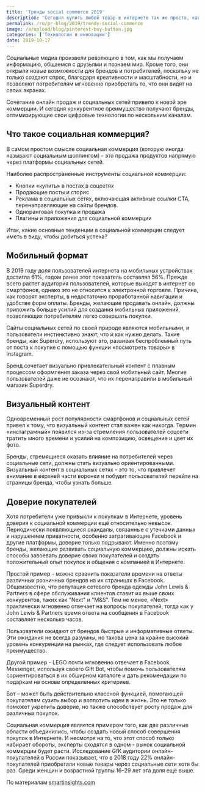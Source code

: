 ```yaml
---
title: 'Тренды social commerce 2019'
description: 'Сегодня купить любой товар в интернете так же просто, как и в магазине. За последние 10-15 лет продажи на онлайн платформах постоянно росли и развивались, естественно ставшие суперпопулярными социальные сети не остались в стороне. О трендах и инструментах social commerce рассказываем в нашем новом материале.'
permalink: /ru/pr-blog/2019/trendy-social-commerce
image: /a/upload/blog/pinterest-buy-button.jpg
categories: ['Технологии и инновации']
date: 2019-10-17
---
```


Социальные медиа произвели революцию в том, как мы получаем информацию, общаемся с друзьями и познаем мир. Кроме того, они открыли новые возможности для брендов и потребителей, поскольку не только создают спрос, благодаря креативности и масштабности, но и позволяют потребителям мгновенно приобретать то, что они видят на своих экранах.

Сочетание онлайн продаж и социальных сетей привело к новой эре коммерции. И сегодня конкурентное преимущество получают бренды, оптимизирующие свои цифровые технологии по нескольким каналам.

## Что такое социальная коммерция?

В самом простом смысле социальная коммерция (которую иногда называют социальным шоппингом) - это продажа продуктов напрямую через платформы социальных сетей.

Наиболее распространенные инструменты социальной коммерции:

- Кнопки «купить» в постах в соцсетях
- Продающие посты и сторис
- Реклама в социальных сетях, включающая активные ссылки CTA, перенаправляющие на сайты брендов.
- Одноранговая покупка и продажа
- Плагины и приложения для социальной коммерции

Итак, какие основные тенденции в социальной коммерции следует иметь в виду, чтобы добиться успеха?

## Мобильный формат

В 2019 году доля пользователей интернета на мобильных устройствах достигла 61%, годом ранее этот показатель составлял 56%. Прежде всего растет аудитория пользователей, которые выходят в интернет со смартфонов, однако это не относится к электронной торговле. Причина, как говорят эксперты, в недостаточно проработанной навигации и удобстве форм оплаты.  Бренды, желающие продавать онлайн, должны приложить больше усилий для создания мобильных приложений, позволяющих потребителям легко совершать покупки.

Сайты социальных сетей по своей природе являются мобильными, и пользователи инстинктивно знают, что и как нужно делать. Такие бренды, как Superdry, используют это, развивая беспроблемный путь от поста к покупке с помощью функции «посмотреть товары» в Instagram.

Бренд сочетает визуально привлекательный контент с плавным процессом оформления заказа через свой мобильный сайт. Многие пользователей даже не осознают, что их перенаправили в мобильный магазин Superdry.

## Визуальный контент

Одновременный рост популярности смартфонов и социальных сетей привел к тому, что визуальный контент стал важен как никогда. Термин «инстаграмный» появился из-за стремления пользователей соцсети тратить много времени и усилий на композицию, освещение и цвет их фото.

Бренды, стремящиеся оказать влияние на потребителей через социальные сети, должны стать визуально ориентированными. Визуальный контент в социальных сетях - это то, что привлечет внимание в верхней части воронки и побудит пользователей перейти на страницы бренда, чтобы узнать больше.

## Доверие покупателей

Хотя потребители уже привыкли к покупкам в Интернете, уровень доверия к социальной коммерции ещё относительно невысок. Периодически появляющиеся скандалы, связанные с утечками данных и нарушением приватности, особенно затрагивающие Facebook и другие платформы, доверие только подрывают. Именно поэтому бренды, желающие развивать социальную коммерцию, должны искать способы завоевать доверие своих покупателей и создать положительный опыт покупок и общения с компанией в Интернете.

Простой пример - можно сравнить показатели времени на ответы различных розничных брендов на их страницах в Facebook. Общеизвестно, что репутация сетевого бренда одежды John Lewis & Partners в сфере обслуживания клиентов ставит их выше своих конкурентов, таких как "Next" и "M&S". Тем не менее, «Next» практически мгновенно отвечает на вопросы покупателей, тогда как у John Lewis & Partners время ответа на сообщения в Facebook составляет несколько часов.

Пользователи ожидают от брендов быстрые и информативные ответы. Эти ожидания не всегда разумны, но такова цена за крайне высокий уровень конкуренции на рынках, где следует использовать любое преимущество.

Другой пример - LEGO почти мгновенно отвечает в Facebook Messenger, используя своего Gift Bot, чтобы помочь пользователям сориентироваться в их обширном каталоге и дать рекомендации по подаркам на основе определенных критериев.

Бот – может быть действительно классной функцией, помогающей покупателям сузить выбор и воплотить идеи в жизнь. Это не только поможет укрепить доверие, но также способствует росту продаж для различных покупок.

Социальная коммерция является примером того, как две различные области объединились, чтобы создать новый способ совершения покупок в Интернете. И несмотря на то, что этот способ только набирает обороты, эксперты сходятся в одном - рынок социальной коммерции будет расти. Исследование GfK аудитории онлайн-покупателей в России показывает, что в 2018 году 22% онлайн-покупателей приобретали новые товары через социальные сети хотя бы раз. Среди женщин и возрастной группы 16–29 лет эта доля ещё выше.

По материалам [smartinsights.com](https://www.smartinsights.com/ecommerce/social-commerce-trends-2019/)

